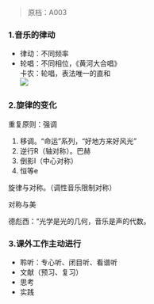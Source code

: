 > 原档：A003

### 1.音乐的律动

- 律动：不同频率
- 轮唱：不同相位，《黄河大合唱》<br>卡农：轮唱，表法唯一的直和<br>![](A003.png)

### 2.旋律的变化

重复原则：强调

1. 移调。“命运”系列，“好地方来好风光”
2. 逆行R（轴对称）。巴赫
3. 倒影I（中心对称）
4. 恒等e

旋律与对称。（调性音乐限制对称）

对称与美

德彪西：“光学是光的几何，音乐是声的代数。

### 3.课外工作主动进行

- 聆听：专心听、闭目听、看谱听
- 文献（预习、复习）
- 思考
- 实践